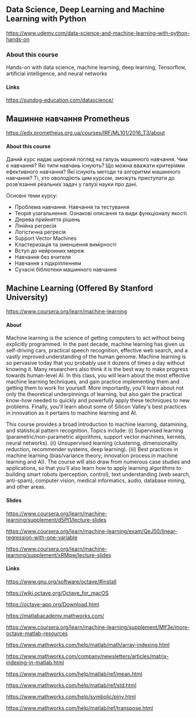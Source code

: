 ## Data Science, Deep Learning and Machine Learning with Python

https://www.udemy.com/data-science-and-machine-learning-with-python-hands-on

### About this course

Hands-on with data science, machine learning, deep learning, Tensorflow, artificial intelligence, and neural networks

#### Links

https://sundog-education.com/datascience/


## Машинне навчання Prometheus

https://edx.prometheus.org.ua/courses/IRF/ML101/2016_T3/about

#### About this course

Даний курс надає широкий погляд на галузь машинного навчання. Чим є навчання? Які типи навчань існують? Що можна вважати критеріями ефективного навчання? Які існують методи та алгоритми машинного навчання? Ті, хто оволодіють цим курсом, зможуть приступати до розв’язання реальних задач у галузі науки про дані.

Основні теми курсу:

* Проблема навчання. Навчання та тестування
* Теорія узагальнення. Ознакові описання та види функціоналу якості
* Дерева прийняття рішень
* Лінійна регресія
* Логістична регресія
* Support Vector Machines
* Кластеризація та зменшення вимірності
* Вступ до нейронних мереж
* Навчання без вчителя
* Навчання з підкріпленням
* Сучасні бібліотеки машинного навчання


## Machine Learning (Offered By Stanford University)

https://www.coursera.org/learn/machine-learning

#### About

Machine learning is the science of getting computers to act without being explicitly programmed. In the past decade, machine learning has given us self-driving cars, practical speech recognition, effective web search, and a vastly improved understanding of the human genome. Machine learning is so pervasive today that you probably use it dozens of times a day without knowing it. Many researchers also think it is the best way to make progress towards human-level AI. In this class, you will learn about the most effective machine learning techniques, and gain practice implementing them and getting them to work for yourself. More importantly, you'll learn about not only the theoretical underpinnings of learning, but also gain the practical know-how needed to quickly and powerfully apply these techniques to new problems. Finally, you'll learn about some of Silicon Valley's best practices in innovation as it pertains to machine learning and AI.

This course provides a broad introduction to machine learning, datamining, and statistical pattern recognition. Topics include: (i) Supervised learning (parametric/non-parametric algorithms, support vector machines, kernels, neural networks). (ii) Unsupervised learning (clustering, dimensionality reduction, recommender systems, deep learning). (iii) Best practices in machine learning (bias/variance theory; innovation process in machine learning and AI). The course will also draw from numerous case studies and applications, so that you'll also learn how to apply learning algorithms to building smart robots (perception, control), text understanding (web search, anti-spam), computer vision, medical informatics, audio, database mining, and other areas.

#### Slides

https://www.coursera.org/learn/machine-learning/supplement/d5Pt1/lecture-slides

https://www.coursera.org/learn/machine-learning/exam/QeJ50/linear-regression-with-one-variable

https://www.coursera.org/learn/machine-learning/supplement/xRMqw/lecture-slides

#### Links

https://www.gnu.org/software/octave/#install

https://wiki.octave.org/Octave_for_macOS

https://octave-app.org/Download.html

https://matlabacademy.mathworks.com/

https://www.coursera.org/learn/machine-learning/supplement/Mlf3e/more-octave-matlab-resources

https://www.mathworks.com/help/matlab/math/array-indexing.html

https://www.mathworks.com/company/newsletters/articles/matrix-indexing-in-matlab.html

https://www.mathworks.com/help/matlab/ref/mean.html

https://www.mathworks.com/help/matlab/ref/std.html

https://www.mathworks.com/help/symbolic/pinv.html

https://www.mathworks.com/help/matlab/ref/transpose.html

